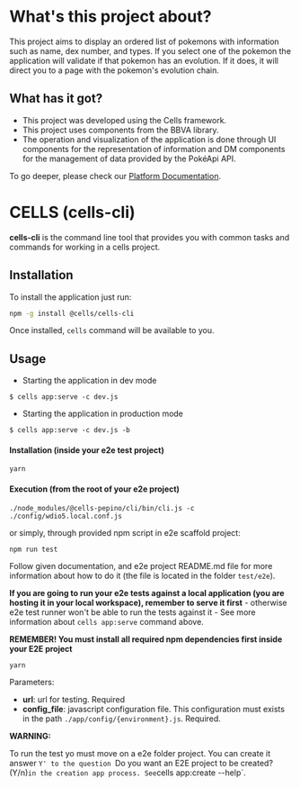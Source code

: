 # What's this project about?

This project aims to display an ordered list of pokemons with information such as name, dex number, and types. If you select one of the pokemon the application will validate if that pokemon has an evolution. If it does, it will direct you to a page with the pokemon's evolution chain.

## What has it got?

- This project was developed using the Cells framework.
- This project uses components from the BBVA library.
- The operation and visualization of the application is done through UI components for the representation of information and DM components for the management of data provided by the PokéApi API.

To go deeper, please check our [Platform Documentation](https://platform.bbva.com/en-us/developers/engines/cells/documentation/getting-started/what-is-cells).

# CELLS (**cells-cli**)

**cells-cli** is the command line tool that provides you with common tasks and commands for working in a cells project.

## Installation

To install the application just run:

```sh
npm -g install @cells/cells-cli
```

Once installed, `cells` command will be available to you.

## Usage

- Starting the application in dev mode

```
$ cells app:serve -c dev.js
```

- Starting the application in production mode

```
$ cells app:serve -c dev.js -b
```

#### Installation (inside your e2e test project)

```shell
yarn
```

#### Execution (from the root of your e2e project)

```shell
./node_modules/@cells-pepino/cli/bin/cli.js -c ./config/wdio5.local.conf.js
```

or simply, through provided npm script in e2e scaffold project:

```shell
npm run test
```

Follow given documentation, and e2e project README.md file for more information about how to do it (the file is located in the folder `test/e2e`).

**If you are going to run your e2e tests against a local application (you are hosting it in your local workspace), remember to serve it first** - otherwise e2e test runner won't be able to run the tests against it - See more information about `cells app:serve` command above.

**REMEMBER! You must install all required npm dependencies first inside your E2E project**

```shell
yarn
```

Parameters:

- **url**: url for testing. Required
- **config_file**: javascript configuration file. This configuration must exists in the path `./app/config/{environment}.js`. Required.

**WARNING:**

To run the test yo must move on a e2e folder project. You can create it answer `Y' to the question
`Do you want an E2E project to be created? (Y/n)`in the creation app process.
See`cells app:create --help`.

